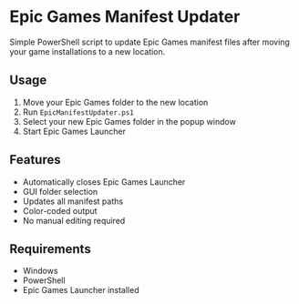 # Epic Games Manifest Updater

Simple PowerShell script to update Epic Games manifest files after moving your game installations to a new location.

## Usage

1. Move your Epic Games folder to the new location
2. Run `EpicManifestUpdater.ps1`
3. Select your new Epic Games folder in the popup window
4. Start Epic Games Launcher

## Features

- Automatically closes Epic Games Launcher
- GUI folder selection
- Updates all manifest paths
- Color-coded output
- No manual editing required

## Requirements

- Windows
- PowerShell
- Epic Games Launcher installed
